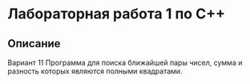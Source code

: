 # Лабораторная работа 1 по C++

## Описание
Вариант 11
Программа для поиска ближайшей пары чисел, сумма и разность которых являются полными квадратами.
